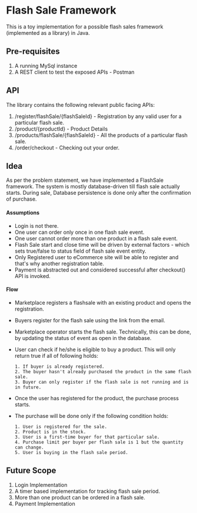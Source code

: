 # Flash Sale Framework

This is a toy implementation for a possible flash sales framework (implemented as a library) in Java.

## Pre-requisites

1. A running MySql instance
2. A REST client to test the exposed APIs - Postman

## API

The library contains the following relevant public facing APIs:
1. /register/flashSale/{flashSaleId} - Registration by any valid user for a particular flash sale.
2. /product/{productId} - Product Details
3. /products/flashSale/{flashSaleId} - All the products of a particular flash sale.
4. /order/checkout - Checking out your order.

## Idea
As per the problem statement, we have implemented a FlashSale framework. The system is mostly database-driven till flash sale actually starts. During sale, Database persistence is done only after the confirmation of purchase.

#### Assumptions

 - Login is not there.
 - One user can order only once in one flash sale event.
- One user cannot order more than one product in a flash sale event.
 - Flash Sale start and close time will be driven by external factors - which sets true/false to status field of flash sale event entity.
- Only Registered user to eCommerce site will be able to register and that's why another registration table.
- Payment is abstracted out and considered successful after checkout() API is invoked.



#### Flow

- Marketplace registers a flashsale with an existing product and opens the registration.
- Buyers register for the flash sale using the link from the email.
- Marketplace operator starts the flash sale. Technically, this can be done, by updating the status of event as open in the database.
- User can check if he/she is eligible to buy a product. This will only return true if all of following holds:

      1. If buyer is already registered.
      2. The buyer hasn't already purchased the product in the same flash sale.
      3. Buyer can only register if the flash sale is not running and is in future.
      
- Once the user has registered for the product, the purchase process starts.
- The purchase will be done only if the following condition holds:

      1. User is registered for the sale.
      2. Product is in the stock.
      3. User is a first-time buyer for that particular sale.
      4. Purchase limit per buyer per flash sale is 1 but the quantity can change.
      5. User is buying in the flash sale period. 
      
## Future Scope

1. Login Implementation
2. A timer based implementation for tracking flash sale period.
3. More than one product can be ordered in a flash sale.
4. Payment Implementation




